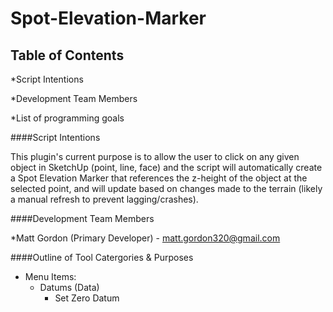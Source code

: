 Spot-Elevation-Marker
===========

Table of Contents
-----------
*Script Intentions

*Development Team Members

*List of programming goals

####Script Intentions

This plugin's current purpose is to allow the user to click on any given object in SketchUp (point, line, face) and the script will automatically create a Spot Elevation Marker that references the z-height of the object at the selected point, and will update based on changes made to the terrain (likely a manual refresh to prevent lagging/crashes).

####Development Team Members

*Matt Gordon (Primary Developer) - matt.gordon320@gmail.com

####Outline of Tool Catergories & Purposes

* Menu Items:
	- Datums (Data)
		* Set Zero Datum
			
